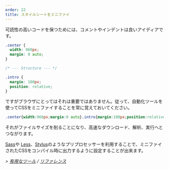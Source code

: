 ```yaml
---
order: 22
title: スタイルシートをミニファイ
---
```


可読性の高いコードを保つためには、コメントやインデントは良いアイディアです。

```css
.center {
  width: 960px;
  margin: 0 auto;
}

/* --- Structure --- */

.intro {
  margin: 100px;
  position: relative;
}
```

ですがブラウザにとってはそれは重要ではありません。従って、自動化ツールを使ってCSSをミニファイすることを常に覚えておいてください。

```css
.center{width:960px;margin:0 auto}.intro{margin:100px;position:relative}
```

それがファイルサイズを削ることになり、高速なダウンロード、解析、実行へとつながります。

[Sass](http://sass-lang.com/)や [Less](http://lesscss.org/)、[Stylus](http://learnboost.github.com/stylus/)のようなプリプロセッサーを利用することで、ミニファイされたCSSをコンパイル時に出力するように設定することが出来ます。

*> [有用なツール](https://github.com/zenorocha/browser-diet/wiki/Tools#minify-your-stylesheets) / [リファレンス](https://github.com/zenorocha/browser-diet/wiki/References#minify-your-stylesheets)*
